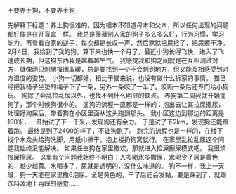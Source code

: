 不要养土狗，不要养土狗

先解释下标题：养土狗很难的，因为根本不知道母本和父本，所以任何出现的问题都好像是在开盲盒一样。
我总是羡慕别人家的狗子多么多么好，行为习惯，学习能力。再看看自家的逆子，每次都是长叹一声，然后默默把屎捡了，把尿擦干净。
2月4日，我捡到了我的狗。算下来也快一个月了，最近小狗长得飞快，进入了飞速成长期，但这狗东西我是越看越生气。
我感觉我和狗之间就是在互相测试对方，就像两只刺猬报团取暖，总是要找到一个不会刺到地方，但又能互相感受到对方温度的姿势。
小狗一切都好，相比于猫来说，也没有做什么拆家的事情。
猫已经把我椅子坐垫的绳子下了一条，另外一条咬了一半了。咬断一条后还专门给小狗玩。
狗除了会乱拉乱尿以外，也找不到什么明显的缺点。
养狗第二周我就开始遛狗了，那个时候狗很小的。
遛狗的流程一直都是一样的：抱出去让其拉屎撒尿，处理好狗屎后，带着狗在小区里面从这头跑到那头。
我小区这边到那边的距离是190米，一开始试了下一千米，发现狗还有余力。
于是试了下2km，发现狗还能跟着跑。
最终是到了2400的样子，不让狗跑了。
跑完的流程也是一样的，在楼下找个水龙头给狗洗脚，用纸巾擦干，抱上楼扔狗窝就行。
在家里乱拉乱尿这个问题我始终没能解决。
如果任由狗在家里撒欢，那就进入捡屎擦尿模式吧。
我很烦捡屎擦尿。
这里有个问题我始终不明白：人多喝水多撒尿，水喝少了尿是黄色的，越少越黄。水喝多了，尿就是透明的，没什么味道的。
狗不一样，我上一天班，狗一天能在家里撒6泡尿。全是黄色的，干了后还会发黏，要是踩到了，就跟饮料泼地上再踩的感觉……
